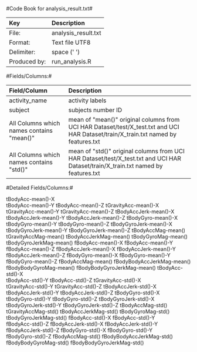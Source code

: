 #Code Book for analysis_result.txt#

|Key          |Description         |
|:----------- |:------------------ |     
|File:        |analysis_result.txt |
|Format:      |Text file UTF8      |
|Delimiter:   |space (' ')         |
|Produced by: |run_analysis.R      |


#Fields/Columns:#

|Field/Column    |Description                   |
|:-------------- |:-----------------------------|
|activity_name   | activity labels              |
|subject         | subjects number ID           |
|All Columns which names contains "mean()" | mean of "mean()" original columns from UCI HAR Dataset/test/X_test.txt and UCI HAR Dataset/train/X_train.txt named by features.txt|
|All Columns which names contains "std()"  | mean of "std()" original columns from UCI HAR Dataset/test/X_test.txt and UCI HAR Dataset/train/X_train.txt named by features.txt|

#Detailed Fields/Columns:#

tBodyAcc-mean()-X          
tBodyAcc-mean()-Y           tBodyAcc-mean()-Z           tGravityAcc-mean()-X       
tGravityAcc-mean()-Y        tGravityAcc-mean()-Z        tBodyAccJerk-mean()-X      
tBodyAccJerk-mean()-Y       tBodyAccJerk-mean()-Z       tBodyGyro-mean()-X         
tBodyGyro-mean()-Y          tBodyGyro-mean()-Z          tBodyGyroJerk-mean()-X     
tBodyGyroJerk-mean()-Y      tBodyGyroJerk-mean()-Z      tBodyAccMag-mean()         
tGravityAccMag-mean()       tBodyAccJerkMag-mean()      tBodyGyroMag-mean()        
tBodyGyroJerkMag-mean()     fBodyAcc-mean()-X           fBodyAcc-mean()-Y          
fBodyAcc-mean()-Z           fBodyAccJerk-mean()-X       fBodyAccJerk-mean()-Y      
fBodyAccJerk-mean()-Z       fBodyGyro-mean()-X          fBodyGyro-mean()-Y         
fBodyGyro-mean()-Z          fBodyAccMag-mean()          fBodyBodyAccJerkMag-mean() 
fBodyBodyGyroMag-mean()     fBodyBodyGyroJerkMag-mean() tBodyAcc-std()-X           
tBodyAcc-std()-Y            tBodyAcc-std()-Z            tGravityAcc-std()-X        
tGravityAcc-std()-Y         tGravityAcc-std()-Z         tBodyAccJerk-std()-X       
tBodyAccJerk-std()-Y        tBodyAccJerk-std()-Z        tBodyGyro-std()-X          
tBodyGyro-std()-Y           tBodyGyro-std()-Z           tBodyGyroJerk-std()-X      
tBodyGyroJerk-std()-Y       tBodyGyroJerk-std()-Z       tBodyAccMag-std()          
tGravityAccMag-std()        tBodyAccJerkMag-std()       tBodyGyroMag-std()         
tBodyGyroJerkMag-std()      fBodyAcc-std()-X            fBodyAcc-std()-Y           
fBodyAcc-std()-Z            fBodyAccJerk-std()-X        fBodyAccJerk-std()-Y       
fBodyAccJerk-std()-Z        fBodyGyro-std()-X           fBodyGyro-std()-Y          
fBodyGyro-std()-Z           fBodyAccMag-std()           fBodyBodyAccJerkMag-std()  
fBodyBodyGyroMag-std()      fBodyBodyGyroJerkMag-std() 
 